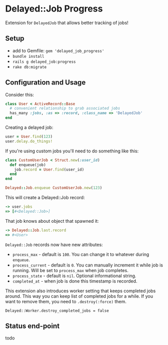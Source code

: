 # Delayed::Job Progress

Extension for `DelayedJob` that allows better tracking of jobs!

## Setup

* add to Gemfile: `gem 'delayed_job_progress'`
* `bundle install`
* `rails g delayed_job:progress`
* `rake db:migrate`

## Configuration and Usage

Consider this:

```ruby
class User < ActiveRecord::Base
  # convenient relationship to grab associated jobs
  has_many :jobs, :as => :record, :class_name => 'DelayedJob'
end
```

Creating a delayed job:
```ruby
user = User.find(123)
user.delay.do_things!
```

If you're using custom jobs you'll need to do something like this:
```ruby
class CustomUserJob < Struct.new(:user_id)
  def enqueue(job)
    job.record = User.find(user_id)
  end
end

Delayed::Job.enqueue CustomUserJob.new(123)
```

This will create a Delayed::Job record:
```ruby
-> user.jobs
=> [#<Delayed::Job>]
```

That job knows about object that spawned it:
```ruby
-> Delayed::Job.last.record
=> #<User>
```

`Delayed::Job` records now have new attributes:
* `process_max` - default is `100`. You can change it to whatever during `enqueue`.
* `process_current` - default is `0`. You can manually increment it while job is running. Will be set to `process_max` when job completes.
* `process_state` - default is `nil`. Optional informational string.
* `completed_at` - when job is done this timestamp is recorded.

This extension also introduces worker setting that keeps completed jobs around. This way you can keep list of completed jobs for a while. If you want to remove them, you need to `.destroy(:force)` them.
```
Delayed::Worker.destroy_completed_jobs = false
```

## Status end-point
todo


